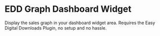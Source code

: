 # EDD Graph Dashboard Widget

Display the sales graph in your dashboard widget area. Requires the Easy Digital Downloads Plugin, no setup and no hassle.
